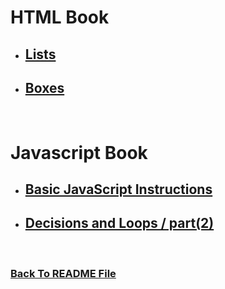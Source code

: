 #  HTML Book
* ## [Lists](https://raghadmustafa96.github.io/reading-notes/README-3a)
* ## [Boxes](https://raghadmustafa96.github.io/reading-notes/README-3b)

<br>

#  Javascript Book
* ## [Basic JavaScript Instructions](https://raghadmustafa96.github.io/reading-notes/README-3c)
* ## [Decisions and Loops / part(2)](https://raghadmustafa96.github.io/reading-notes/README-3d)

<br>


### [Back To README File](https://raghadmustafa96.github.io/reading-notes)
